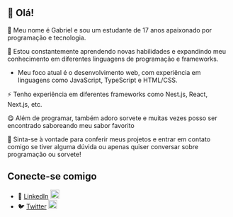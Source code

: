 ## 👋 Olá! 
🔭 Meu nome é Gabriel e sou um estudante de 17 anos apaixonado por programação e tecnologia.

🌱 Estou constantemente aprendendo novas habilidades e expandindo meu conhecimento em diferentes linguagens de programação e frameworks.
- Meu foco atual é o desenvolvimento web, com experiência em linguagens como JavaScript, TypeScript e HTML/CSS.

⚡ Tenho experiência em diferentes frameworks como Nest.js, React, Next.js, etc.

😋 Além de programar, também adoro sorvete e muitas vezes posso ser encontrado saboreando meu sabor favorito  

💬 Sinta-se à vontade para conferir meus projetos e entrar em contato comigo se tiver alguma dúvida ou apenas quiser conversar sobre programação ou sorvete!

## Conecte-se comigo
- 🔗 [LinkedIn](https://linkedin.com/in/gabriel-sereia-469809192) <img src="https://img.icons8.com/fluent/48/000000/linkedin.png" width="20"/> 
-  🐦 [Twitter](https://twitter.com/BielSereia) <img src="https://img.icons8.com/fluent/48/000000/twitter.png" width="20"/>
